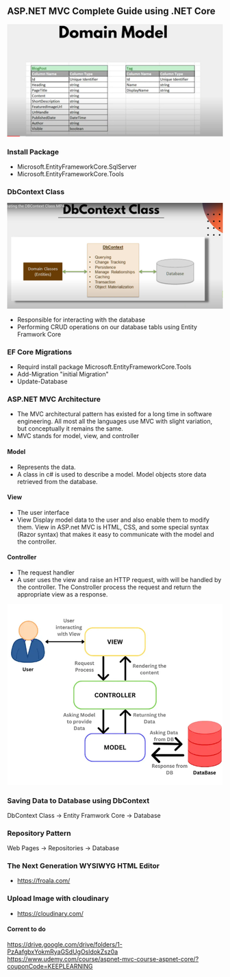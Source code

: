 ﻿## ASP.NET MVC Complete Guide using .NET Core

<img src="./wwwroot/images/domain-model.PNG" />

### Install Package
- Microsoft.EntityFrameworkCore.SqlServer
- Microsoft.EntityFrameworkCore.Tools

### DbContext Class
<img src="./wwwroot/images/dbContextClass.PNG" />

- Responsible for interacting with the database
- Performing CRUD operations on our database tabls using Entity Framwork Core

### EF Core Migrations
- Requird install package Microsoft.EntityFrameworkCore.Tools
- Add-Migration "initial Migration"
- Update-Database

### ASP.NET MVC Architecture
- The MVC architectural pattern has existed for a long time in software engineering. All most all the languages
use MVC with slight variation, but conceptually it remains the same.
- MVC stands for model, view, and controller

#### Model
- Represents the data.
- A class in c# is used to describe a model. Model objects store data retrieved from the database.

#### View
- The user interface
- View Display model data to the user and also enable them to modify them. View in ASP.net MVC is HTML, CSS,
and some special syntax (Razor syntax) that makes it easy to communicate with the model and the controller.

#### Controller
- The request handler
- A user uses the view and raise an HTTP request, with will be handled by the controller. The Constroller 
process the request and return the appropriate view as a response.

<img src="./wwwroot/images/mvc-flow.webp" />

### Saving Data to Database using DbContext

DbContext Class -> Entity Framwork Core -> Database

### Repository Pattern

Web Pages -> Repositories -> Database

### The Next Generation WYSIWYG HTML Editor
- https://froala.com/

### Upload Image with cloudinary
- https://cloudinary.com/

#### Corrent to do
https://drive.google.com/drive/folders/1-PzAafgbxYokmRyaGSdUgOsldokZsz0a
https://www.udemy.com/course/aspnet-mvc-course-aspnet-core/?couponCode=KEEPLEARNING